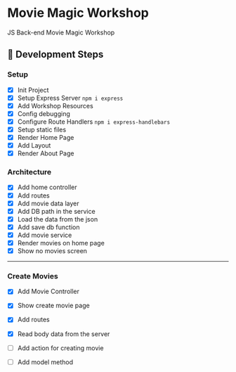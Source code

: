 # Movie Magic Workshop
JS Back-end Movie Magic Workshop


## 🚀 Development Steps

### Setup
- [X] Init Project
- [X] Setup Express Server `npm i express`
- [X] Add Workshop Resources
- [X] Config debugging
- [X] Configure Route Handlers `npm i express-handlebars`
- [X] Setup static files
- [X] Render Home Page
- [X] Add Layout
- [X] Render About Page
### Architecture

- [X] Add home controller
- [X] Add routes
- [X] Add movie data layer 
- [X] Add DB path in the service
- [X] Load the data from the json
- [X] Add save db function
- [X] Add movie service
- [X] Render movies on home page
- [X] Show no movies screen
---

### Create Movies
- [X] Add Movie Controller
- [X] Show create movie page
- [X] Add routes
- [X] Read body data from the server
- [ ] Add action for creating movie
- [ ] Add model method
  